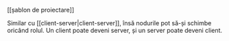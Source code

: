 [[șablon de proiectare]]

Similar cu [[client-server|client-server]], însă nodurile pot să-și schimbe oricând rolul. Un client poate deveni server, și un server poate deveni client.